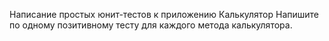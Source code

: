 Написание простых юнит-тестов к приложению Калькулятор
Напишите по одному позитивному тесту для каждого метода калькулятора.
